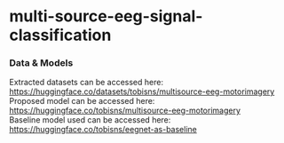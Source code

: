 ﻿# multi-source-eeg-signal-classification

### Data & Models
Extracted datasets can be accessed here: https://huggingface.co/datasets/tobisns/multisource-eeg-motorimagery <br>
Proposed model can be accessed here: https://huggingface.co/tobisns/multisource-eeg-motorimagery <br>
Baseline model used can be accessed here: https://huggingface.co/tobisns/eegnet-as-baseline <br>


